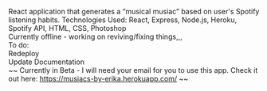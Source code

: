 React application that generates a “musical musiac” based on user's Spotify listening habits. Technologies Used: React, Express, Node.js, Heroku, Spotify API, HTML, CSS, Photoshop \
Currently offline - working on reviving/fixing things,,, \
To do: \
Redeploy \
Update Documentation \
~~ Currently in Beta - I will need your email for you to use this app. Check it out here: https://musiacs-by-erika.herokuapp.com/ ~~
